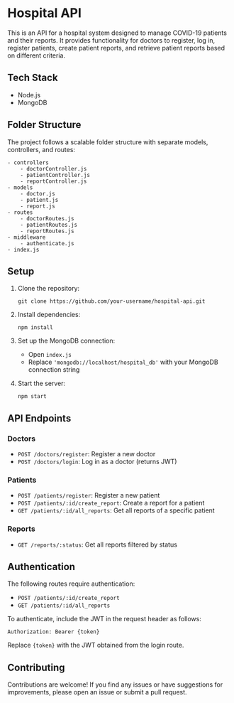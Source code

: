 # Hospital API

This is an API for a hospital system designed to manage COVID-19 patients and their reports. It provides functionality for doctors to register, log in, register patients, create patient reports, and retrieve patient reports based on different criteria.

## Tech Stack

- Node.js
- MongoDB

## Folder Structure

The project follows a scalable folder structure with separate models, controllers, and routes:

```
- controllers
    - doctorController.js
    - patientController.js
    - reportController.js
- models
    - doctor.js
    - patient.js
    - report.js
- routes
    - doctorRoutes.js
    - patientRoutes.js
    - reportRoutes.js
- middleware
    - authenticate.js
- index.js
```

## Setup

1. Clone the repository:
   ```
   git clone https://github.com/your-username/hospital-api.git
   ```

2. Install dependencies:
   ```
   npm install
   ```

3. Set up the MongoDB connection:
   - Open `index.js`
   - Replace `'mongodb://localhost/hospital_db'` with your MongoDB connection string

4. Start the server:
   ```
   npm start
   ```

## API Endpoints

### Doctors

- `POST /doctors/register`: Register a new doctor
- `POST /doctors/login`: Log in as a doctor (returns JWT)

### Patients

- `POST /patients/register`: Register a new patient
- `POST /patients/:id/create_report`: Create a report for a patient
- `GET /patients/:id/all_reports`: Get all reports of a specific patient

### Reports

- `GET /reports/:status`: Get all reports filtered by status

## Authentication

The following routes require authentication:

- `POST /patients/:id/create_report`
- `GET /patients/:id/all_reports`

To authenticate, include the JWT in the request header as follows:

```
Authorization: Bearer {token}
```

Replace `{token}` with the JWT obtained from the login route.

## Contributing

Contributions are welcome! If you find any issues or have suggestions for improvements, please open an issue or submit a pull request.
